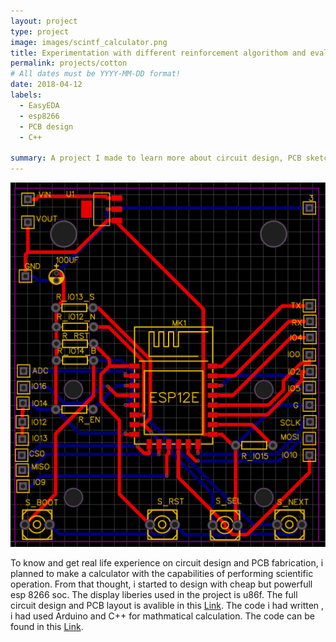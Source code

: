 ```yaml
---
layout: project
type: project
image: images/scintf_calculator.png
title: Experimentation with different reinforcement algorithom and evaluating result in game 'Super mario'
permalink: projects/cotton
# All dates must be YYYY-MM-DD format!
date: 2018-04-12
labels:
  - EasyEDA
  - esp8266
  - PCB design
  - C++

summary: A project I made to learn more about circuit design, PCB sketching and coding with complex mathmatical model 
---
```


<div class="ui images">
  <img class="ui image" src="../images/scintf_calculator.png">
</div>



To know and get real life experience on circuit design and  PCB fabrication, i planned to make a calculator with the capabilities of performing scientific operation. From that 
thought, i started to design with cheap but powerfull esp 8266 soc. The display liberies used in the project is u86f. The full circuit design and PCB layout is avalible in
this [Link](https://easyeda.com/samiulextreem/Device_advance). The code i had written , i had used Arduino and C++ for mathmatical calculation. The code can be found in
this [Link](https://github.com/samiulextreem/Device_advance).
